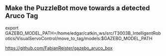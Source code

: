 ## Make the PuzzleBot move towards a detected Aruco Tag 

export GAZEBO_MODEL_PATH=/home/edgar/catkin_ws/src/T3003B_IntelligentRobotics/VisualServoControl/move_to_tag/models:$GAZEBO_MODEL_PATH


https://github.com/FabianReister/gazebo_aruco_box